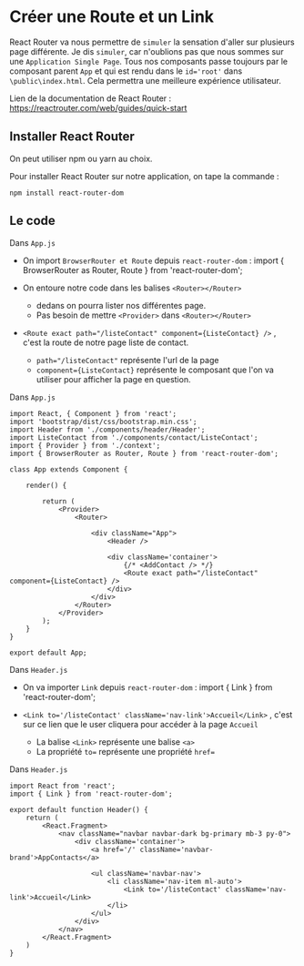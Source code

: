 # Créer une Route et un Link

React Router va nous permettre de `simuler` la sensation d'aller sur plusieurs page différente. Je dis  `simuler`, car n'oublions pas que nous sommes sur une `Application Single Page`. 
Tous nos composants passe toujours par le composant parent `App` et qui est rendu dans le `id='root'` dans `\public\index.html`.
Cela permettra une meilleure expérience utilisateur.

Lien de la documentation de React Router : https://reactrouter.com/web/guides/quick-start

## Installer React Router

On peut utiliser npm ou yarn au choix.

Pour installer React Router sur notre application, on tape la commande :

    npm install react-router-dom

## Le code

Dans `App.js`

- On import `BrowserRouter et Route` depuis `react-router-dom` : import { BrowserRouter as Router, Route } from 'react-router-dom';

- On entoure notre code dans les balises `<Router></Router>`

    - dedans on pourra lister nos différentes page. 
    - Pas besoin de mettre `<Provider>` dans `<Router></Router>`

- `<Route exact path="/listeContact" component={ListeContact} />` , c'est la route de notre page liste de contact. 
    
    - `path="/listeContact"` représente l'url de la page
    - `component={ListeContact}` représente le composant que l'on va utiliser pour afficher la page en question.


Dans `App.js`

    import React, { Component } from 'react';
    import 'bootstrap/dist/css/bootstrap.min.css';
    import Header from './components/header/Header';
    import ListeContact from './components/contact/ListeContact';
    import { Provider } from './context';
    import { BrowserRouter as Router, Route } from 'react-router-dom';

    class App extends Component {

        render() {

            return (
                <Provider>
                    <Router>

                        <div className="App">
                            <Header />

                            <div className='container'>
                                {/* <AddContact /> */}
                                <Route exact path="/listeContact" component={ListeContact} />
                            </div>
                        </div>
                    </Router>
                </Provider>
            ); 
        }
    }

    export default App;

Dans `Header.js`

- On va importer `Link` depuis `react-router-dom` : import { Link } from 'react-router-dom';

- `<Link to='/listeContact' className='nav-link'>Accueil</Link>` , c'est sur ce lien que le user cliquera pour accéder à la page `Accueil`

    - La balise `<Link>` représente une balise `<a>`
    - La propriété `to=` représente une propriété `href=`


Dans `Header.js`

    import React from 'react';
    import { Link } from 'react-router-dom';

    export default function Header() {
        return (
            <React.Fragment>
                <nav className="navbar navbar-dark bg-primary mb-3 py-0">
                    <div className='container'>
                        <a href='/' className='navbar-brand'>AppContacts</a>

                        <ul className='navbar-nav'>
                            <li className='nav-item ml-auto'>
                                <Link to='/listeContact' className='nav-link'>Accueil</Link>
                            </li>
                        </ul>
                    </div>
                </nav>
            </React.Fragment>
        )
    }


